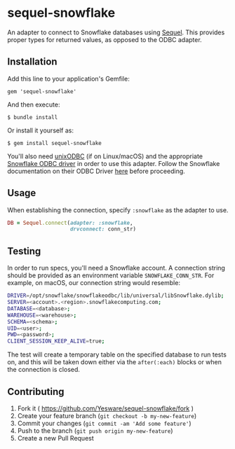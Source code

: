 # sequel-snowflake

An adapter to connect to Snowflake databases using [Sequel](http://sequel.jeremyevans.net/).
This provides proper types for returned values, as opposed to the ODBC adapter.

## Installation

Add this line to your application's Gemfile:

    gem 'sequel-snowflake'

And then execute:

    $ bundle install

Or install it yourself as:

    $ gem install sequel-snowflake

You'll also need [unixODBC](http://www.unixodbc.org/) (if on Linux/macOS) and the appropriate
[Snowflake ODBC driver](https://sfc-repo.snowflakecomputing.com/odbc/index.html) in order to use
this adapter. Follow the Snowflake documentation on their ODBC Driver
[here](https://docs.snowflake.com/en/user-guide/odbc.html) before proceeding.

## Usage

When establishing the connection, specify `:snowflake` as the adapter to use.

```ruby
DB = Sequel.connect(adapter: :snowflake,
                    drvconnect: conn_str)
```

## Testing

In order to run specs, you'll need a Snowflake account. A connection string should be
provided as an environment variable `SNOWFLAKE_CONN_STR`. For example, on macOS,
our connection string would resemble:

```bash
DRIVER=/opt/snowflake/snowflakeodbc/lib/universal/libSnowflake.dylib;
SERVER=<account>.<region>.snowflakecomputing.com;
DATABASE=<database>;
WAREHOUSE=<warehouse>;
SCHEMA=<schema>;
UID=<user>;
PWD=<password>;
CLIENT_SESSION_KEEP_ALIVE=true;
```

The test will create a temporary table on the specified database to run tests on, and this will
be taken down either via the `after(:each)` blocks or when the connection is closed.

## Contributing

1. Fork it ( https://github.com/Yesware/sequel-snowflake/fork )
2. Create your feature branch (`git checkout -b my-new-feature`)
3. Commit your changes (`git commit -am 'Add some feature'`)
4. Push to the branch (`git push origin my-new-feature`)
5. Create a new Pull Request
